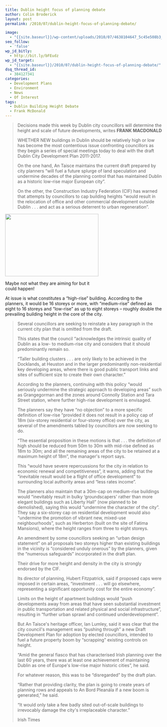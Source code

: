 ```yaml
---
title: Dublin height focus of planning debate
author: Colin Broderick
layout: post
permalink: /2010/07/dublin-height-focus-of-planning-debate/

image:
  - "{{site.baseurl}}/wp-content/uploads/2010/07/4638104647_5c45e508b3_b.jpg"
seo_follow:
  - 'false'
wp_jd_bitly:
  - http://bit.ly/bFEudz
wp_jd_target:
  - "{{site.baseurl}}/2010/07/dublin-height-focus-of-planning-debate/"
dsq_thread_id:
  - 384127341
categories:
  - Development Plans
  - Environment
  - News
  - Of Interest
tags:
  - Dublin Building Height Debate
  - Frank McDonald
---
```

> Decisions made this week by Dublin city councillors will determine the height and scale of future developments, writes **FRANK MACDONALD**
> 
> WHETHER NEW buildings in Dublin should be relatively high or low has become the most contentious issue confronting councillors as they begin a series of special meetings today to deal with the draft Dublin City Development Plan 2011-2017.
> 
> On the one hand, An Taisce maintains the current draft prepared by city planners “will fuel a future splurge of land speculation and undermine decades of the planning control that has maintained Dublin as a historic low-rise major European city”.
> 
> <!--more-->On the other, the Construction Industry Federation (CIF) has warned that attempts by councillors to cap building heights “would result in the relocation of office and other commercial development outside Dublin . . . and act as a serious deterrent to urban regeneration”.

<div id="attachment_924" class="wp-caption alignleft" style="width: 310px">
  <a href="{{site.baseurl}}/wp-content/uploads/2010/07/DSC_0497.jpg"><img class="size-medium wp-image-924" title="Ulster Bank HQ Dublin" src="{{site.baseurl}}/wp-content/uploads/2010/07/DSC_0497-300x201.jpg" alt="" width="300" height="201" /></a><p class="wp-caption-text">
    Maybe not what they are aiming for but it could happen!
  </p>
</div>

At issue is what constitutes a “high-rise” building. According to the planners, it would be 16 storeys or more, with “medium-rise” defined as eight to 16 storeys and “low-rise” as up to eight storeys – roughly double the prevailing building height in the core of the city.

> Several councillors are seeking to reinstate a key paragraph in the current city plan that is omitted from the draft.
> 
> This states that the council “acknowledges the intrinsic quality of Dublin as a low- to medium-rise city and considers that it should predominantly remain so.
> 
> “Taller building clusters . . . are only likely to be achieved in the Docklands, at Heuston and in the larger predominantly non-residential key developing areas, where there is good public transport links and sites of sufficient size to create their own character.”
> 
> According to the planners, continuing with this policy “would seriously undermine the strategic approach to developing areas” such as Grangegorman and the zones around Connolly Station and Tara Street station, where further high-rise development is envisaged.
> 
> The planners say they have “no objection” to a more specific definition of low-rise “provided it does not result in a policy cap of 18m (six-storey residential or four-storey office) over the city, as several of the amendments tabled by councillors are now seeking to do.
> 
> “The essential proposition in these motions is that . . . the definition of high should be reduced from 50m to 30m with mid-rise defined as 18m to 30m; and all the remaining areas of the city to be retained at a maximum height of 18m”, the manager's report says.
> 
> This “would have severe repercussions for the city in relation to economic renewal and competitiveness”, it warns, adding that the “inevitable result would be a flight of office development” to surrounding local authority areas and “less rates income”.
> 
> The planners also maintain that a 30m-cap on medium-rise buildings would “inevitably result in bulky ‘groundscapers' rather than more elegant buildings such as Liberty Hall” (now planned to be demolished), saying this would “undermine the character of the city”. They say a six-storey cap on residential development would also “undermine the promotion of vibrant new, mixed-use neighbourhoods”, such as Herberton (built on the site of Fatima Mansions), where the height ranges from three to eight storeys.
> 
> An amendment by some councillors seeking an “urban design statement” on all proposals two storeys higher than existing buildings in the vicinity is “considered unduly onerous” by the planners, given the “numerous safeguards” incorporated in the draft plan.
> 
> Their drive for more height and density in the city is strongly endorsed by the CIF.
> 
> Its director of planning, Hubert Fitzpatrick, said if proposed caps were imposed in certain areas, “investment . . . will go elsewhere, representing a significant opportunity cost for the entire economy”.
> 
> Limits on the height of apartment buildings would “push developments away from areas that have seen substantial investment in public transportation and related physical and social infrastructure”, resulting in “further urban sprawl and continued underdevelopment”.
> 
> But An Taisce's heritage officer, Ian Lumley, said it was clear that the city council's management was “pushing through” a new Draft Development Plan for adoption by elected councillors, intended to fuel a future property boom by “scrapping” existing controls on height.
> 
> “Amid the general fiasco that has characterised Irish planning over the last 60 years, there was at least one achievement of maintaining Dublin as one of Europe's low-rise major historic cities”, he said.
> 
> For whatever reason, this was to be “disregarded” by the draft plan.
> 
> “Rather that providing clarity, the plan is going to create years of planning rows and appeals to An Bord Pleanála if a new boom is generated,” he said.
> 
> “It would only take a few badly sited out-of-scale buildings to irrevocably damage the city's irreplaceable character.”
> 
> Irish Times

